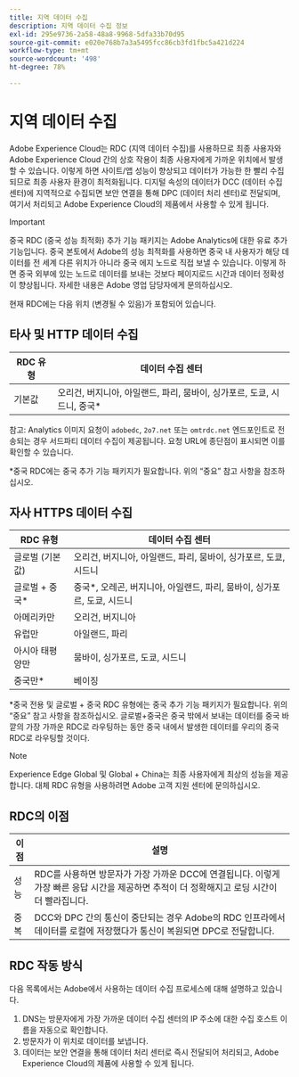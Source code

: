 ```yaml
---
title: 지역 데이터 수집
description: 지역 데이터 수집 정보
exl-id: 295e9736-2a58-48a8-9968-5dfa33b70d95
source-git-commit: e020e768b7a3a5495fcc86cb3fd1fbc5a421d224
workflow-type: tm+mt
source-wordcount: '498'
ht-degree: 78%

---
```


# 지역 데이터 수집

Adobe Experience Cloud는 RDC (지역 데이터 수집)를 사용하므로 최종 사용자와 Adobe Experience Cloud 간의 상호 작용이 최종 사용자에게 가까운 위치에서 발생할 수 있습니다. 이렇게 하면 사이트/앱 성능이 향상되고 데이터가 가능한 한 빨리 수집되므로 최종 사용자 환경이 최적화됩니다. 디지털 속성의 데이터가 DCC (데이터 수집 센터)에 지역적으로 수집되면 보안 연결을 통해 DPC (데이터 처리 센터)로 전달되며, 여기서 처리되고 Adobe Experience Cloud의 제품에서 사용할 수 있게 됩니다.

>[!IMPORTANT]
>
>중국 RDC (중국 성능 최적화) 추가 기능 패키지는 Adobe Analytics에 대한 유료 추가 기능입니다. 중국 본토에서 Adobe의 성능 최적화를 사용하면 중국 내 사용자가 해당 데이터를 전 세계 다른 위치가 아니라 중국 에지 노드로 직접 보낼 수 있습니다. 이렇게 하면 중국 외부에 있는 노드로 데이터를 보내는 것보다 페이지로드 시간과 데이터 정확성이 향상됩니다. 자세한 내용은 Adobe 영업 담당자에게 문의하십시오.

현재 RDC에는 다음 위치 (변경될 수 있음)가 포함되어 있습니다.

## 타사 및 HTTP 데이터 수집

| RDC 유형 | 데이터 수집 센터 |
|---------------------|-------------------|
| 기본값 | 오리건, 버지니아, 아일랜드, 파리, 뭄바이, 싱가포르, 도쿄, 시드니, 중국* |

참고: Analytics 이미지 요청이 `adobedc`, `2o7.net` 또는 `omtrdc.net` 엔드포인트로 전송되는 경우 서드파티 데이터 수집이 제공됩니다. 요청 URL에 종단점이 표시되면 이를 확인할 수 있습니다.

*중국 RDC에는 중국 추가 기능 패키지가 필요합니다. 위의 “중요” 참고 사항을 참조하십시오.

## 자사 HTTPS 데이터 수집

| RDC 유형 | 데이터 수집 센터 |
|---------------------|-------------------|
| 글로벌 (기본값) | 오리건, 버지니아, 아일랜드, 파리, 뭄바이, 싱가포르, 도쿄, 시드니 |
| 글로벌 + 중국* | 중국*, 오레곤, 버지니아, 아일랜드, 파리, 뭄바이, 싱가포르, 도쿄, 시드니 |
| 아메리카만 | 오리건, 버지니아 |
| 유럽만 | 아일랜드, 파리 |
| 아시아 태평양만 | 뭄바이, 싱가포르, 도쿄, 시드니 |
| 중국만* | 베이징 |

*중국 전용 및 글로벌 + 중국 RDC 유형에는 중국 추가 기능 패키지가 필요합니다. 위의 “중요” 참고 사항을 참조하십시오. 글로벌+중국은 중국 밖에서 보내는 데이터를 중국 바깥의 가장 가까운 RDC로 라우팅하는 동안 중국 내에서 발생한 데이터를 우리의 중국 RDC로 라우팅할 것이다.

>[!NOTE]
>Experience Edge Global 및 Global + China는 최종 사용자에게 최상의 성능을 제공합니다. 대체 RDC 유형을 사용하려면 Adobe 고객 지원 센터에 문의하십시오.

## RDC의 이점

| 이점 | 설명 |
| --- | --- |
| 성능 | RDC를 사용하면 방문자가 가장 가까운 DCC에 연결됩니다. 이렇게 가장 빠른 응답 시간을 제공하면 추적이 더 정확해지고 로딩 시간이 더 빨라집니다. |
| 중복 | DCC와 DPC 간의 통신이 중단되는 경우 Adobe의 RDC 인프라에서 데이터를 로컬에 저장했다가 통신이 복원되면 DPC로 전달합니다. |

## RDC 작동 방식

다음 목록에서는 Adobe에서 사용하는 데이터 수집 프로세스에 대해 설명하고 있습니다.

1. DNS는 방문자에게 가장 가까운 데이터 수집 센터의 IP 주소에 대한 수집 호스트 이름을 자동으로 확인합니다.
1. 방문자가 이 위치로 데이터를 보냅니다.
1. 데이터는 보안 연결을 통해 데이터 처리 센터로 즉시 전달되어 처리되고, Adobe Experience Cloud의 제품에 사용할 수 있게 됩니다.
